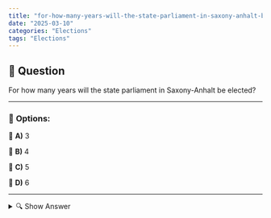 ```yaml
---
title: "for-how-many-years-will-the-state-parliament-in-saxony-anhalt-be-elected"
date: "2025-03-10"
categories: "Elections"
tags: "Elections"
---
```


## 📌 **Question**

For how many years will the state parliament in Saxony-Anhalt be elected?



---

### 📝 **Options:**

🔘 **A)** 3

🔘 **B)** 4

🔘 **C)** 5

🔘 **D)** 6

---

<details>
  <summary>🔍 Show Answer</summary>

  <p>
💡  <b>Correct Answer:</b>  c
  </p>
  <p>
    📖<b>Explanation:</b>
    The Landtag is the parliament of the federal state of Saxony-Anhalt in Germany. It consists of deputies who exercise legislative power at the state level. The elections determine the composition of the state parliament and thus the political orientation of the state. The term of office of the members of parliament is fixed before new elections take place. This regulation is anchored in the state constitution of Saxony-Anhalt and ensures continuity and stability in state politics.
  </p>
</details>

